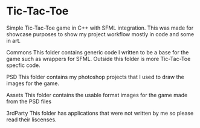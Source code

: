 # Tic-Tac-Toe
Simple Tic-Tac-Toe game in C++ with SFML integration. 
This was made for showcase purposes to show my project workflow mostly in code and some in art.

Commons
This folder contains generic code I written to be a base for the game such as wrappers for SFML. Outside this folder is more Tic-Tac-Toe specfic code. 

PSD
This folder contains my photoshop projects that I used to draw the images for the game. 

Assets
This folder contains the usable format images for the game made from the PSD files

3rdParty 
This folder has applications that were not written by me so please read their liscenses.

